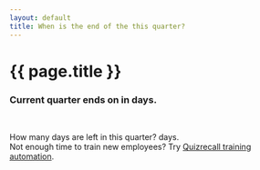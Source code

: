 ```yaml
---
layout: default
title: When is the end of the this quarter?
---
```

<h1>{{ page.title }}</h1>

<h3>Current quarter <b id='quarterName'></b> ends on <b id='quarterEnd'></b> in <b id="daysLeft"></b> days.</h3>
<br>

How many days are left in this quarter? <b id="daysLeft2"></b> days.<br>
Not enough time to train new employees? Try <a href="https://quizrecall.com">Quizrecall training automation</a>.

<script>

    document.getElementById('quarterName').innerText = 'Q' + getQuarter().toString();
    document.getElementById('quarterEnd').innerText = getQEnd().toLocaleDateString();
    document.getElementById('daysLeft').innerText = daysLeftInQuarter().toString();
    document.getElementById('daysLeft2').innerText = daysLeftInQuarter().toString();

    function getQuarter(d) {
      d = d || new Date();
      var m = Math.floor(d.getMonth()/3) + 1;
      return m > 4? m - 4 : m;
    }
    
    function getQEnd(d) {
      d = d || new Date();
      var qEnd = new Date(d);
      qEnd.setMonth(qEnd.getMonth() + 3 - qEnd.getMonth() % 3, 0);
      qEnd.setHours(0);
      qEnd.setMinutes(0);
      qEnd.setSeconds(0);
      return qEnd;
    }
    
    function daysLeftInQuarter(d) {
      d = d || new Date();
      var qEnd = getQEnd(d);
      return Math.floor((qEnd - d) / 8.64e7);
    }
    
</script>





